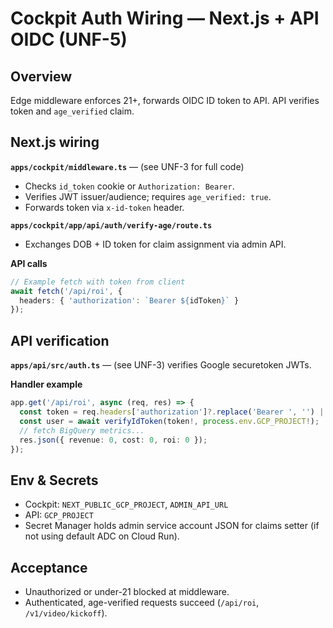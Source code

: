 
# Cockpit Auth Wiring — Next.js + API OIDC (UNF-5)

## Overview
Edge middleware enforces 21+, forwards OIDC ID token to API. API verifies token and `age_verified` claim.

## Next.js wiring
**`apps/cockpit/middleware.ts`** — (see UNF-3 for full code)
- Checks `id_token` cookie or `Authorization: Bearer`.
- Verifies JWT issuer/audience; requires `age_verified: true`.
- Forwards token via `x-id-token` header.

**`apps/cockpit/app/api/auth/verify-age/route.ts`**
- Exchanges DOB + ID token for claim assignment via admin API.

**API calls**
```ts
// Example fetch with token from client
await fetch('/api/roi', {
  headers: { 'authorization': `Bearer ${idToken}` }
});
```

## API verification
**`apps/api/src/auth.ts`** — (see UNF-3) verifies Google securetoken JWTs.

**Handler example**
```ts
app.get('/api/roi', async (req, res) => {
  const token = req.headers['authorization']?.replace('Bearer ', '') || req.headers['x-id-token'];
  const user = await verifyIdToken(token!, process.env.GCP_PROJECT!);
  // fetch BigQuery metrics...
  res.json({ revenue: 0, cost: 0, roi: 0 });
});
```

## Env & Secrets
- Cockpit: `NEXT_PUBLIC_GCP_PROJECT`, `ADMIN_API_URL`
- API: `GCP_PROJECT`
- Secret Manager holds admin service account JSON for claims setter (if not using default ADC on Cloud Run).

## Acceptance
- Unauthorized or under-21 blocked at middleware.
- Authenticated, age-verified requests succeed (`/api/roi`, `/v1/video/kickoff`).
